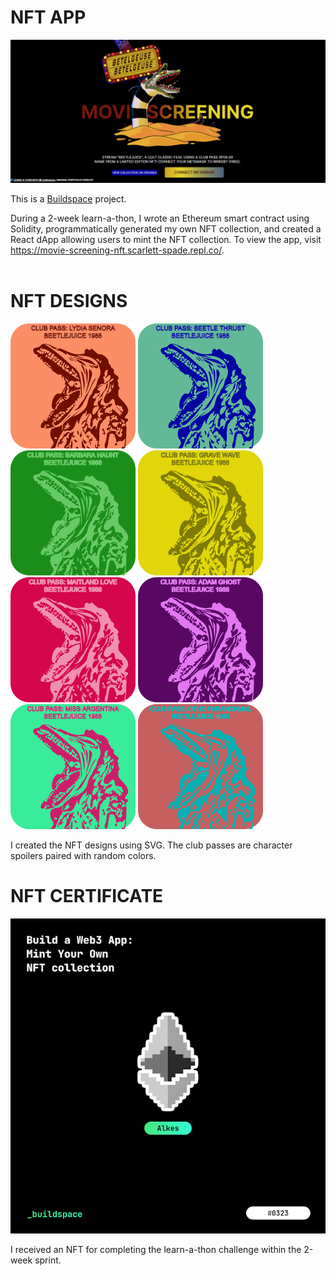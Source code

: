 # NFT APP

![NFT APP](Beetlejuice.png)

This is a [Buildspace](https://buildspace.so/) project. 

During a 2-week learn-a-thon, I wrote an Ethereum smart contract using Solidity, 
programmatically generated my own NFT collection, and created a React dApp 
allowing users to mint the NFT collection. To view the app, visit https://movie-screening-nft.scarlett-spade.repl.co/.
<br></br>

# NFT DESIGNS
![NFT APP](1.png) ![NFT APP](2.png) ![NFT APP](3.png) ![NFT APP](4.png) ![NFT APP](5.png) ![NFT APP](6.png) ![NFT APP](9.png) ![NFT APP](8.png)

I created the NFT designs using SVG. The club passes are character spoilers paired with random colors.

# NFT CERTIFICATE
![NFT APP](MintNFT.png)

I received an NFT for completing the learn-a-thon challenge within the 2-week sprint.
